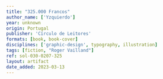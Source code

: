```yaml
---
title: "325.000 Francos"
author_name: ['Yzquierdo']
year: unknown
origin: Portugal
publisher: 'Círculo de Leitores'
formats: [book, book-cover]
disciplines: ['graphic-design', typography, illustration]
tags: [fiction, "Roger Vailland"]
ref: sol-030-0207-325
layout: artifact
date_added: 2023-03-13
---
```


